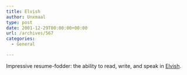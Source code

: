 ```yaml
---
title: Elvish
author: Unxmaal
type: post
date: 2001-12-29T00:00:00+00:00
url: /archives/567
categories:
  - General

---
```

Impressive resume-fodder: the ability to read, write, and speak in [Elvish][1].

 [1]: http://www.elvish.org/ "Blue Suede Hobbits"